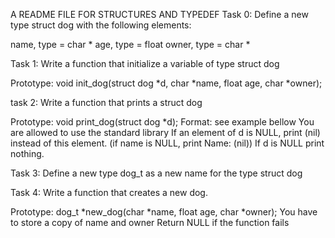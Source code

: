 A README FILE FOR STRUCTURES AND TYPEDEF
Task 0: 
Define a new type struct dog with the following elements:

name, type = char *
age, type = float
owner, type = char *

Task 1:
Write a function that initialize a variable of type struct dog

Prototype: void init_dog(struct dog *d, char *name, float age, char *owner);

task 2:
Write a function that prints a struct dog

Prototype: void print_dog(struct dog *d);
Format: see example bellow
You are allowed to use the standard library
If an element of d is NULL, print (nil) instead of this element. (if name is NULL, print Name: (nil))
If d is NULL print nothing.

Task 3:
Define a new type dog_t as a new name for the type struct dog

Task 4:
Write a function that creates a new dog.

Prototype: dog_t *new_dog(char *name, float age, char *owner);
You have to store a copy of name and owner
Return NULL if the function fails
